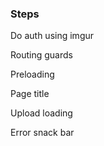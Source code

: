 ### Steps

Do auth using imgur

Routing guards

Preloading

Page title

Upload loading

Error snack bar